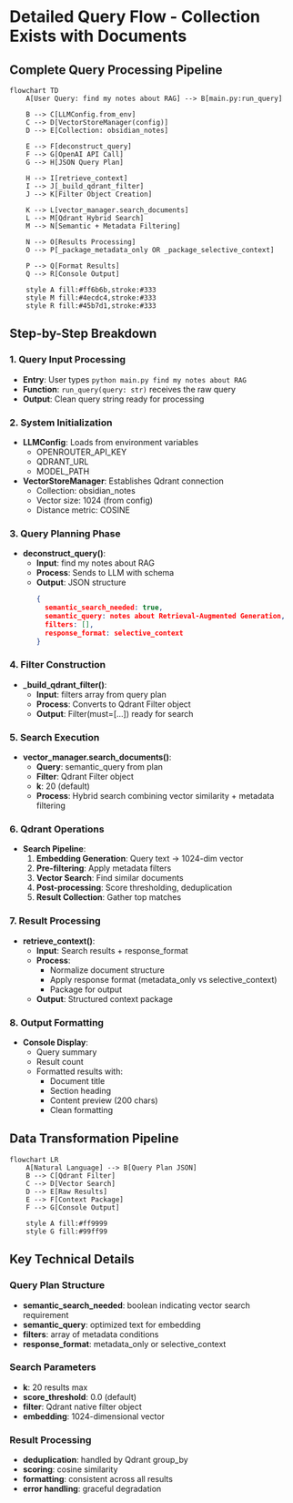 # Detailed Query Flow - Collection Exists with Documents

## Complete Query Processing Pipeline

```mermaid
flowchart TD
    A[User Query: find my notes about RAG] --> B[main.py:run_query]
    
    B --> C[LLMConfig.from_env]
    C --> D[VectorStoreManager(config)]
    D --> E[Collection: obsidian_notes]
    
    E --> F[deconstruct_query]
    F --> G[OpenAI API Call]
    G --> H[JSON Query Plan]
    
    H --> I[retrieve_context]
    I --> J[_build_qdrant_filter]
    J --> K[Filter Object Creation]
    
    K --> L[vector_manager.search_documents]
    L --> M[Qdrant Hybrid Search]
    M --> N[Semantic + Metadata Filtering]
    
    N --> O[Results Processing]
    O --> P[_package_metadata_only OR _package_selective_context]
    
    P --> Q[Format Results]
    Q --> R[Console Output]
    
    style A fill:#ff6b6b,stroke:#333
    style M fill:#4ecdc4,stroke:#333
    style R fill:#45b7d1,stroke:#333
```

## Step-by-Step Breakdown

### 1. Query Input Processing
- **Entry**: User types `python main.py find my notes about RAG`
- **Function**: `run_query(query: str)` receives the raw query
- **Output**: Clean query string ready for processing

### 2. System Initialization
- **LLMConfig**: Loads from environment variables
  - OPENROUTER_API_KEY
  - QDRANT_URL
  - MODEL_PATH
- **VectorStoreManager**: Establishes Qdrant connection
  - Collection: obsidian_notes
  - Vector size: 1024 (from config)
  - Distance metric: COSINE

### 3. Query Planning Phase
- **deconstruct_query()**:
  - **Input**: find my notes about RAG
  - **Process**: Sends to LLM with schema
  - **Output**: JSON structure
    ```json
    {
      semantic_search_needed: true,
      semantic_query: notes about Retrieval-Augmented Generation,
      filters: [],
      response_format: selective_context
    }
    ```

### 4. Filter Construction
- **_build_qdrant_filter()**:
  - **Input**: filters array from query plan
  - **Process**: Converts to Qdrant Filter object
  - **Output**: Filter(must=[...]) ready for search

### 5. Search Execution
- **vector_manager.search_documents()**:
  - **Query**: semantic_query from plan
  - **Filter**: Qdrant Filter object
  - **k**: 20 (default)
  - **Process**: Hybrid search combining vector similarity + metadata filtering

### 6. Qdrant Operations
- **Search Pipeline**:
  1. **Embedding Generation**: Query text → 1024-dim vector
  2. **Pre-filtering**: Apply metadata filters
  3. **Vector Search**: Find similar documents
  4. **Post-processing**: Score thresholding, deduplication
  5. **Result Collection**: Gather top matches

### 7. Result Processing
- **retrieve_context()**:
  - **Input**: Search results + response_format
  - **Process**: 
    - Normalize document structure
    - Apply response format (metadata_only vs selective_context)
    - Package for output
  - **Output**: Structured context package

### 8. Output Formatting
- **Console Display**:
  - Query summary
  - Result count
  - Formatted results with:
    - Document title
    - Section heading
    - Content preview (200 chars)
    - Clean formatting

## Data Transformation Pipeline

```mermaid
flowchart LR
    A[Natural Language] --> B[Query Plan JSON]
    B --> C[Qdrant Filter]
    C --> D[Vector Search]
    D --> E[Raw Results]
    E --> F[Context Package]
    F --> G[Console Output]
    
    style A fill:#ff9999
    style G fill:#99ff99
```

## Key Technical Details

### Query Plan Structure
- **semantic_search_needed**: boolean indicating vector search requirement
- **semantic_query**: optimized text for embedding
- **filters**: array of metadata conditions
- **response_format**: metadata_only or selective_context

### Search Parameters
- **k**: 20 results max
- **score_threshold**: 0.0 (default)
- **filter**: Qdrant native filter object
- **embedding**: 1024-dimensional vector

### Result Processing
- **deduplication**: handled by Qdrant group_by
- **scoring**: cosine similarity
- **formatting**: consistent across all results
- **error handling**: graceful degradation